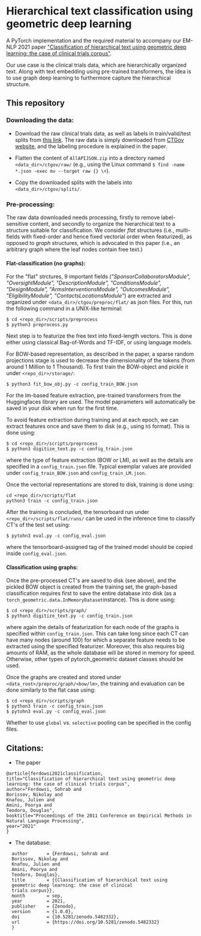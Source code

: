 # Hierarchical text classification using geometric deep learning

A PyTorch implementation and the required material to accompany our EM-NLP 2021 paper
 ["Classification of hierarchical text using geometric deep learning: the case of clinical trials corpus"](https://arxiv.org/abs/2110.15710).

Our use case is the clinical trials data, which are hierarchically organized text. Along with text embedding using
pre-trained transformers, the idea is to use graph deep learning to furthermore capture the hierarchical structure.

## This repository

### Downloading the data:

- Download the raw clinical trials data, as well as labels in train/valid/test splits from 
[this link](https://zenodo.org/record/5482332#.YVrFwaCxU6U). The raw data is simply downloaded from 
[CTGov website](https://ClinicalTrials.gov/AllAPIJSON.zip), and the labeling procedure is explained in the paper.

- Flatten the content of `AllAPIJSON.zip` into a directory named `<data_dir>/ctgov/raw/` (e.g., using the Linux command 
`$ find -name *.json -exec mv --target raw {} \+`).
- Copy the downloaded splits with the labels into `<data_dir>/ctgov/splits/`.

### Pre-processing:

The raw data downloaded needs processing, firstly to remove label-sensitive content, and secondly to organize the
hierarchical text to a structure suitable for classification. We consider *flat* structures (i.e., multi-fields with 
fixed-order and hence fixed vectorial order when featurized), as opposed to *graph* structures, which is advocated in 
this paper (i.e., an arbitrary graph where the leaf nodes contain free text.)


#### Flat-classification (no graphs):
For the "flat" strctures, 9 important fields (*"SponsorCollaboratorsModule", "OversightModule",
"DescriptionModule", "ConditionsModule", "DesignModule", "ArmsInterventionsModule",
"OutcomesModule", "EligibilityModule", "ContactsLocationsModule"*) are extracted and organized under 
``<data_dir>/ctgov/preproc/flat/`` as json files. For this, run the following command in a UNIX-like terminal:

```
$ cd <repo_dir>/scripts/preprocess
$ python3 preprocess.py
```

Next step is to featurize the free text into fixed-length vectors. This is done either using classical Bag-of-Words and
TF-IDF, or using language models.

For BOW-based representation, as described in the paper, a sparse random projections stage is used to decrease the 
dimensionality of the tokens (from around 1 Million to 1 Thousand). To first train the BOW-object and pickle it under
`<repo_dir>/storage/`:

```
$ python3 fit_bow_obj.py -c config_train_BOW.json
```


For the lm-based feature extraction, pre-trained 
transformers from the Huggingfaces library are used. The model paprameters will automatically be saved in your disk 
when run for the first time. 

To avoid feature extraction during training and at each epoch, we can extract features once and save them to disk 
(e.g., using `h5` format). This is done using:


```
$ cd <repo_dir>/scripts/preprocess
$ python3 digitize_text.py -c config_train.json
```

where the type of feature extraction (BOW or LM), as well as the details are specified in a `config_train.json` file.
Typical exemplar values are provided under `config_train_BOW.json` and `config_train_LM.json`.


Once the vectorial representations are stored to disk, training is done using:

```
cd <repo_dir>/scripts/flat
python3 train -c config_train.json
```

After the training is concluded, the tensorboard run under `<repo_dir>/scripts/flat/runs/` can be used in the inference
time to classify CT's of the test set using:

```
$ pytohn3 eval.py -c config_eval.json
```

where the tensorboard-assigned tag of the trained model should be copied inside `config_eval.json`.


#### Classification using graphs:

Once the pre-processed CT's are saved to disk (see above), and the pickled BOW object is created from the training set, 
the graph-based classification requires first to save the entire database into disk (as a 
`torch_geometric.data.InMemoryDataset`instance). This is done using:

```
$ cd <repo_dir>/scripts/graph/
$ python3 digitize_text.py -c config_train.json
```

where again the details of featurization for each node of the graphs is specified within `config_train.json`. This can 
take long since each CT can have many nodes (around 100) for which a separate feature needs to be extracted using the 
specified featurizer. Moreover, this also requires big amounts of RAM, as the whole database will be stored in memory
for speed. Otherwise, other types of pytorch_geometric dataset classes should be used.

Once the graphs are created and stored under `<data_root>/preproc/graph/<bow/lm>`, the training and evaluation can be 
done similarly to the flat case using:


```
$ cd <repo_dir>/scripts/graph
$ python3 train -c config_train.json
$ pytohn3 eval.py -c config_eval.json
```

Whether to use ``global`` vs. ``selective`` pooling can be specified in the config files. 


## Citations:

- The paper

```
@article{ferdowsi2021classification,
title="Classification of hierarchical text using geometric deep learning: the case of clinical trials corpus",
author="Ferdowsi, Sohrab and
Borissov, Nikolay and
Knafou, Julien and
Amini, Poorya and
Teodoro, Douglas",
booktitle="Proceedings of the 2011 Conference on Empirical Methods in Natural Language Processing",
year="2021"
}

```

- The database:
  
```@dataset{ferdowsi_sohrab_2021_5482332,
  author       = {Ferdowsi, Sohrab and
  Borissov, Nikolay and
  Knafou, Julien and
  Amini, Poorya and
  Teodoro, Douglas},
  title        = {{Classification of hierarchical text using
  geometric deep learning: the case of clinical
  trials corpus}},
  month        = sep,
  year         = 2021,
  publisher    = {Zenodo},
  version      = {1.0.0},
  doi          = {10.5281/zenodo.5482332},
  url          = {https://doi.org/10.5281/zenodo.5482332}
  }
```
